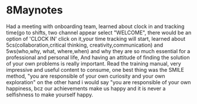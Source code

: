 # 8Maynotes
Had a meeting with onboarding team, learned about clock in and tracking time(go to shifts, two channel appear select "WELCOME", there would be an option of 'CLOCK IN' click on it,your time tracking will start, learned about 5cs(collaboration,critical thinking, creativity,communication) and 5ws(who,why, what, where,when) and why they are so much essential for a professional and personal life, And having an attitude of finding the solution of your own problems is really important. 
Read the training manual, very impressive and useful content to consume, one best thing was the SMILE method, "you are responsible of your own curiosity and your own exploration" on the other hand i would say "you are responsible of your own happiness, bcz our achievements make us happy and it is never a selfishness to make yourself happy.
